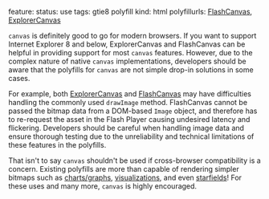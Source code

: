 feature: <canvas>
status: use
tags: gtie8 polyfill
kind: html
polyfillurls: [FlashCanvas](http://flashcanvas.net/), [ExplorerCanvas](https://github.com/arv/explorercanvas)

`canvas` is definitely good to go for modern browsers. If you want to support Internet Explorer 8 and below, ExplorerCanvas and FlashCanvas can be helpful in providing support for most `canvas` features. However, due to the complex nature of native `canvas` implementations, developers should be aware that the polyfills for `canvas` are not simple drop-in solutions in some cases.

For example, both [ExplorerCanvas](https://groups.google.com/forum/?fromgroups#!searchin/google-excanvas/drawImage) and [FlashCanvas](https://groups.google.com/forum/?fromgroups#!searchin/flashcanvas/drawImage) may have difficulties handling the commonly used `drawImage` method. FlashCanvas cannot be passed the bitmap data from a DOM-based `Image` object, and therefore has to re-request the asset in the Flash Player causing undesired latency and flickering. Developers should be careful when handling image data and ensure thorough testing due to the unreliability and technical limitations of these features in the polyfills.

That isn't to say `canvas` shouldn't be used if cross-browser compatibility is a concern. Existing polyfills are more than capable of rendering simpler bitmaps such as [charts/graphs](http://www.jqplot.com/deploy/dist/examples/kcp_pyramid2.html), [visualizations](http://thejit.org/static/v20/Jit/Examples/Sunburst/example2.html), and even [starfields](http://flashcanvas.net/examples/www.chiptune.com/starfield/starfield.html)! For these uses and many more, `canvas` is highly encouraged.
